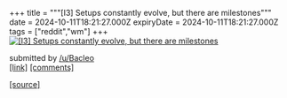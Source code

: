 +++
title = """[I3] Setups constantly evolve, but there are milestones"""
date = 2024-10-11T18:21:27.000Z
expiryDate = 2024-10-11T18:21:27.000Z
tags = ["reddit","wm"]
+++
[![[I3] Setups constantly evolve, but there are milestones](https://preview.redd.it/fzngk7c266ud1.jpeg?width=640&crop=smart&auto=webp&s=876a4a43efab2be785e31adbe350e892cf9d1050 "[I3] Setups constantly evolve, but there are milestones")](https://www.reddit.com/r/unixporn/comments/1g1gggo/i3_setups_constantly_evolve_but_there_are/)

submitted by [/u/Bacleo](https://www.reddit.com/user/Bacleo)  
[\[link\]](https://i.redd.it/fzngk7c266ud1.jpeg) [\[comments\]](https://www.reddit.com/r/unixporn/comments/1g1gggo/i3_setups_constantly_evolve_but_there_are/)

[[source]](https://www.reddit.com/r/unixporn/comments/1g1gggo/i3_setups_constantly_evolve_but_there_are/)
